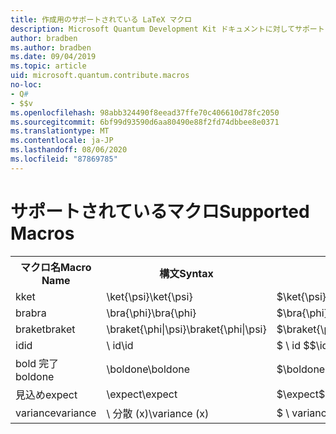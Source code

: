 ```yaml
---
title: 作成用のサポートされている LaTeX マクロ
description: Microsoft Quantum Development Kit ドキュメントに対してサポートされている LaTeX マクロの一覧。
author: bradben
ms.author: bradben
ms.date: 09/04/2019
ms.topic: article
uid: microsoft.quantum.contribute.macros
no-loc:
- Q#
- $$v
ms.openlocfilehash: 98abb324490f8eead37ffe70c406610d78fc2050
ms.sourcegitcommit: 6bf99d93590d6aa80490e88f2fd74dbbee8e0371
ms.translationtype: MT
ms.contentlocale: ja-JP
ms.lasthandoff: 08/06/2020
ms.locfileid: "87869785"
---
```

# <a name="supported-macros"></a><span data-ttu-id="6b720-103">サポートされているマクロ</span><span class="sxs-lookup"><span data-stu-id="6b720-103">Supported Macros</span></span>

<table>
<tr><th><span data-ttu-id="6b720-104">マクロ名</span><span class="sxs-lookup"><span data-stu-id="6b720-104">Macro Name</span></span></th><th><span data-ttu-id="6b720-105">構文</span><span class="sxs-lookup"><span data-stu-id="6b720-105">Syntax</span></span></th><th><span data-ttu-id="6b720-106">結果</span><span class="sxs-lookup"><span data-stu-id="6b720-106">Results</span></span></th></tr>
<tr><td><span data-ttu-id="6b720-107">k</span><span class="sxs-lookup"><span data-stu-id="6b720-107">ket</span></span></td><td><span data-ttu-id="6b720-108">\ket{\psi}</span><span class="sxs-lookup"><span data-stu-id="6b720-108">\ket{\psi}</span></span></td><td><span data-ttu-id="6b720-109">$\ket{\psi}$</span><span class="sxs-lookup"><span data-stu-id="6b720-109">$\ket{\psi}$</span></span></td></tr>
<tr><td><span data-ttu-id="6b720-110">bra</span><span class="sxs-lookup"><span data-stu-id="6b720-110">bra</span></span></td><td><span data-ttu-id="6b720-111">\bra{\phi}</span><span class="sxs-lookup"><span data-stu-id="6b720-111">\bra{\phi}</span></span></td><td><span data-ttu-id="6b720-112">$\bra{\phi}$</span><span class="sxs-lookup"><span data-stu-id="6b720-112">$\bra{\phi}$</span></span></td></tr>
<tr><td><span data-ttu-id="6b720-113">braket</span><span class="sxs-lookup"><span data-stu-id="6b720-113">braket</span></span></td><td><span data-ttu-id="6b720-114">\braket{\phi|\psi}</span><span class="sxs-lookup"><span data-stu-id="6b720-114">\braket{\phi|\psi}</span></span></td><td><span data-ttu-id="6b720-115">$\braket{\phi|\psi}$</span><span class="sxs-lookup"><span data-stu-id="6b720-115">$\braket{\phi|\psi}$</span></span></td></tr>
<tr><td><span data-ttu-id="6b720-116">id</span><span class="sxs-lookup"><span data-stu-id="6b720-116">id</span></span></td><td><span data-ttu-id="6b720-117">\ id</span><span class="sxs-lookup"><span data-stu-id="6b720-117">\id</span></span></td><td><span data-ttu-id="6b720-118">$ \ id $</span><span class="sxs-lookup"><span data-stu-id="6b720-118">$\id$</span></span></td></tr>
<tr><td><span data-ttu-id="6b720-119">bold 完了</span><span class="sxs-lookup"><span data-stu-id="6b720-119">boldone</span></span></td><td><span data-ttu-id="6b720-120">\boldone</span><span class="sxs-lookup"><span data-stu-id="6b720-120">\boldone</span></span></td><td><span data-ttu-id="6b720-121">$\boldone$</span><span class="sxs-lookup"><span data-stu-id="6b720-121">$\boldone$</span></span></td></tr>
<tr><td><span data-ttu-id="6b720-122">見込め</span><span class="sxs-lookup"><span data-stu-id="6b720-122">expect</span></span></td><td><span data-ttu-id="6b720-123">\expect</span><span class="sxs-lookup"><span data-stu-id="6b720-123">\expect</span></span></td><td><span data-ttu-id="6b720-124">$\expect$</span><span class="sxs-lookup"><span data-stu-id="6b720-124">$\expect$</span></span></td></tr>
<tr><td><span data-ttu-id="6b720-125">variance</span><span class="sxs-lookup"><span data-stu-id="6b720-125">variance</span></span></td><td><span data-ttu-id="6b720-126">\ 分散 (x)</span><span class="sxs-lookup"><span data-stu-id="6b720-126">\variance (x)</span></span></td><td><span data-ttu-id="6b720-127">$ \ variance (x) $</span><span class="sxs-lookup"><span data-stu-id="6b720-127">$\variance (x)$</span></span></td></tr>
</table>